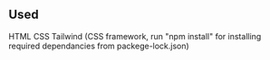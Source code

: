 ## Used 
HTML
CSS
Tailwind (CSS framework, run "npm install" for installing required dependancies from packege-lock.json)
